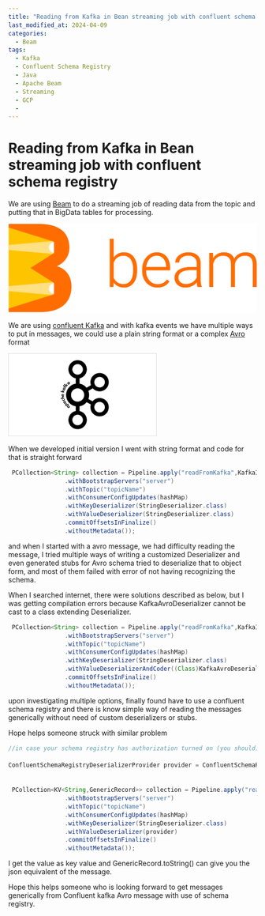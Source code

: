 ```yaml
---
title: "Reading from Kafka in Bean streaming job with confluent schema registry"
last_modified_at: 2024-04-09
categories:
  - Beam
tags:
  - Kafka
  - Confluent Schema Registry
  - Java
  - Apache Beam
  - Streaming
  - GCP
  - 
---
```

# Reading from Kafka in Bean streaming job with confluent schema registry

We are using [Beam](https://beam.apache.org/) to do a streaming job of reading data from the topic and putting that in BigData tables for processing.  

![](/assets/images/streaming/apache-beam.png)

We are using [confluent Kafka](https://www.confluent.io/) and with kafka events we have multiple ways to put in messages, we could use a plain string format or a complex [Avro](https://avro.apache.org/) format

![](/assets/images/streaming/confluent-kafka.png)

When we developed initial version I went with string format and code for that is straight forward 

```Java
 PCollection<String> collection = Pipeline.apply("readFromKafka",KafkaIO.<String,String>read
                .withBootstrapServers("server")
                .withTopic("topicName")
                .withConsumerConfigUpdates(hashMap)
                .withKeyDeserializer(StringDeserializer.class)
                .withValueDeserializer(StringDeserializer.class)
                .commitOffsetsInFinalize()
                .withoutMetadata());
```

and when I started with a avro message, we had difficulty reading the message, I tried multiple ways of writing a customized Deserializer and even generated stubs for Avro schema tried to deserialize that to object form, and most of them failed with error of not having recognizing the schema.

When I searched internet, there were solutions described as below, but I was getting compilation errors because KafkaAvroDeserializer cannot be cast to a class extending Deserializer.

```Java
 PCollection<String> collection = Pipeline.apply("readFromKafka",KafkaIO.<String,String>read
                .withBootstrapServers("server")
                .withTopic("topicName")
                .withConsumerConfigUpdates(hashMap)
                .withKeyDeserializer(StringDeserializer.class)
                .withValueDeserializerAndCoder((Class)KafkaAvroDeserializer.class, AvroCoder.of(GenericRecord.class))
                .commitOffsetsInFinalize()
                .withoutMetadata());
```

upon investigating multiple options, finally found have to use a confluent schema registry and there is know simple way of reading the messages generically without need of custom deserializers or stubs.

Hope helps someone struck with similar problem

```Java
//in case your schema registry has authorization turned on (you should) have to provide credentials in the form of map

ConfluentSchemaRegistryDeserializerProvider provider = ConfluentSchemaRegistryDeserializerProvider.of("schema-registry-url",10,"subjectname",hashMap);


 PCollection<KV<String,GenericRecord>> collection = Pipeline.apply("readFromKafka",KafkaIO.<String,KV<String,GenericRecord>>read
                .withBootstrapServers("server")
                .withTopic("topicName")
                .withConsumerConfigUpdates(hashMap)
                .withKeyDeserializer(StringDeserializer.class)
                .withValueDeserializer(provider)
                .commitOffsetsInFinalize()
                .withoutMetadata());

```
I get the value as key value and GenericRecord.toString() can give you the json equivalent of the message.

Hope this helps someone who is looking forward to get messages generically from Confluent kafka Avro message with use of schema registry.

